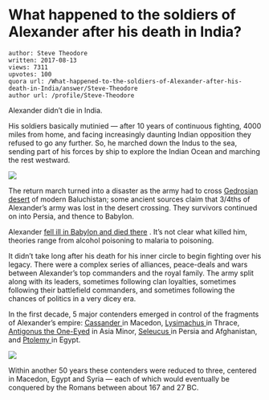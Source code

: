 # What happened to the soldiers of Alexander after his death in India?

	author: Steve Theodore
	written: 2017-08-13
	views: 7311
	upvotes: 100
	quora url: /What-happened-to-the-soldiers-of-Alexander-after-his-death-in-India/answer/Steve-Theodore
	author url: /profile/Steve-Theodore


Alexander didn’t die in India.

His soldiers basically mutinied — after 10 years of continuous fighting, 4000 miles from home, and facing increasingly daunting Indian opposition they refused to go any further. So, he marched down the Indus to the sea, sending part of his forces by ship to explore the Indian Ocean and marching the rest westward.

![](https://qph.fs.quoracdn.net/main-qimg-c60690d8af853b12a7078d070f165379)

The return march turned into a disaster as the army had to cross [Gedrosian desert](https://en.wikipedia.org/wiki/Gedrosia) of modern Baluchistan; some ancient sources claim that 3/4ths of Alexander’s army was lost in the desert crossing. They survivors continued on into Persia, and thence to Babylon.

Alexander [fell ill in Babylon and died there](https://en.wikipedia.org/wiki/Death_of_Alexander_the_Great) . It’s not clear what killed him, theories range from alcohol poisoning to malaria to poisoning.

It didn’t take long after his death for his inner circle to begin fighting over his legacy. There were a complex series of alliances, peace-deals and wars between Alexander’s top commanders and the royal family. The army split along with its leaders, sometimes following clan loyalties, sometimes following their battlefield commanders, and sometimes following the chances of politics in a very dicey era.

In the first decade, 5 major contenders emerged in control of the fragments of Alexander’s empire: [Cassander ](https://en.wikipedia.org/wiki/Cassander)in Macedon, [Lysimachus ](https://en.wikipedia.org/wiki/Lysimachus)in Thrace, [Antigonus the One-Eyed](https://en.wikipedia.org/wiki/Antigonus_I_Monophthalmus) in Asia Minor, [Seleucus ](https://en.wikipedia.org/wiki/Seleucus_I_Nicator)in Persia and Afghanistan, and [Ptolemy ](https://en.wikipedia.org/wiki/Ptolemy_I_Soter)in Egypt.

![](https://qph.fs.quoracdn.net/main-qimg-8b38888a22bd84198a3db678b3218db9)

Within another 50 years these contenders were reduced to three, centered in Macedon, Egypt and Syria — each of which would eventually be conquered by the Romans between about 167 and 27 BC.

